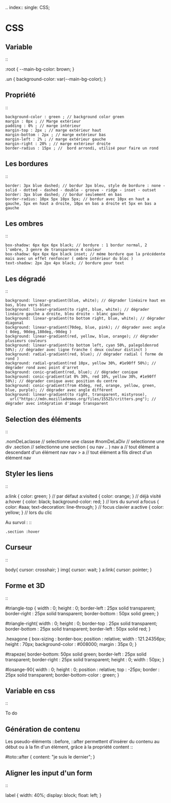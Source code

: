 .. index::
   single: CSS;

CSS
===================

Variable
-------------------
::

  :root {
    --main-bg-color: brown;
  }

  .un {
    background-color: var(--main-bg-color);
  }



Propriété
-------------------
::

    background-color : green ; // background color green
    margin : 0px ; // Marge extérieur
    padding : 0% ; // marge intérieur
    margin-top : 2px ; // marge extérieur haut
    margin-bottom : 2px ; // marge extérieur bas
    margin-left : 2% ; // marge extérieur gauche
    margin-right : 20% ; // marge extérieur droite
    border-radius : 15px ; //  bord arrondi, utilisé pour faire un rond

Les bordures
-------------------
::

    border: 3px blue dashed; // bordur 3px bleu, style de bordure : none - solid - dotted - dashed - double - groove - ridge - inset - outset
    border: 3px blue dashed; // bordur seulement en bas
    border-radius: 10px 5px 10px 5px; // bordur avec 10px en haut a gauche, 5px en haut a droite, 10px en bas a droite et 5px en bas a gauche

Les ombres
-------------------
::

    box-shadow: 6px 6px 6px black; // bordure : 1 bordur normal, 2 l'ombre, 3 genre de transparence 4 couleur
    box-shadow: 6px 6px 6px black inset; // méme bordure que la précédente mais avec un effet renfoncer ( ombre intérieur du bloc )
    text-shadow: 2px 2px 4px black; // bordure pour text

Les dégradé
-------------------
::

    background: linear-gradient(blue, white); // dégrader linéaire haut en bas, bleu vers blanc
    background: linear-gradient(to right, blue, white); // dégrader linéaire gauche a droite, bleu droite - blanc gauche
    background: linear-gradient(to bottom right, blue, white); // dégrader diagonal
    background: linear-gradient(70deg, blue, pink); // dégrader avec angle ( 0deg, 90deg,180deg,-90deg )
    background: linear-gradient(red, yellow, blue, orange); // dégrader plusieurs couleurs
    background: linear-gradient(to bottom left, cyan 50%, palegoldenrod 50%); // dégrader avec ligne franche ( deux couleur distinct )
    background: radial-gradient(red, blue); // dégrader radial ( forme de rond )
    background: radial-gradient(red 10px, yellow 30%, #1e90ff 50%); // dégrader rond avec point d'arret
    background: conic-gradient(red, blue); // dégrader conique
    background: conic-gradient(at 0% 30%, red 10%, yellow 30%, #1e90ff 50%); // dégrader conique avec position du centre
    background: conic-gradient(from 45deg, red, orange, yellow, green, blue, purple); // dégrader avec angle différent
    background: linear-gradient(to right, transparent, mistyrose),
      url("https://mdn.mozillademos.org/files/15525/critters.png"); // dégrader avec intégration d'image transparent

Selection des éléments
-------------------
::

  .nomDeLaclasse // selectionne une classe
  #nomDeLaDiv // selectionne une div
  .section // selectionne une section ( ou nav .. )
  nav a // tout élément a descendant d'un élément nav
  nav > a // tout élément a fils direct d'un élément nav

Styler les liens
-------------------
::

  a:link { color: green; }  // par défaut
  a:visited { color: orange; }  // déjà visité
  a:hover { color: black; background-color: red; }  // lors du survol
  a:focus { color: #aaa; text-decoration: line-through; }  // focus clavier
  a:active { color: yellow; }  // lors du clic

Au survol :
::

    .section :hover

Curseur
-------------------
::

  body{
    cursor: crosshair;
  }
  img{
    cursor: wait;
  }
  a:link{
    cursor:  pointer;
  }

Forme et 3D
-------------------
::

  #triangle-top {
    width  : 0;
    height : 0;
    border-left   : 25px solid transparent;
    border-right  : 25px solid transparent;
    border-bottom : 50px solid green;
  }

  #triangle-right{
    width  : 0;
    height : 0;
    border-top    : 25px solid transparent;
    border-bottom : 25px solid transparent;
    border-left   : 50px solid red;
  }

  .hexagone {
    box-sizing : border-box;
    position : relative;
    width : 121.24356px;
    height : 70px;
    background-color : #008000;
    margin : 35px 0;
  }

  #trapeze{
    border-bottom: 50px solid green;
    border-left  : 25px solid transparent;
    border-right : 25px solid transparent;
    height : 0;
    width  : 50px;
  }

  #losange-90{
    width  : 0;
    height : 0;
    position : relative;
    top : -25px;
    border : 25px solid transparent;
    border-bottom-color : green;
  }


Variable en css
-------------------
::

   To do

Génération de contenu
-------------------

Les pseudo-éléments ::before, ::after permettent d'insérer du contenu au
début ou à la fin d'un élément, grâce à la propriété content
::

  #toto::after {
      content: "je suis le dernier";
  }


Aligner les input d'un form
---------------------------
::

   label
   {
      width: 40%;
     display: block;
      float: left;
   }
